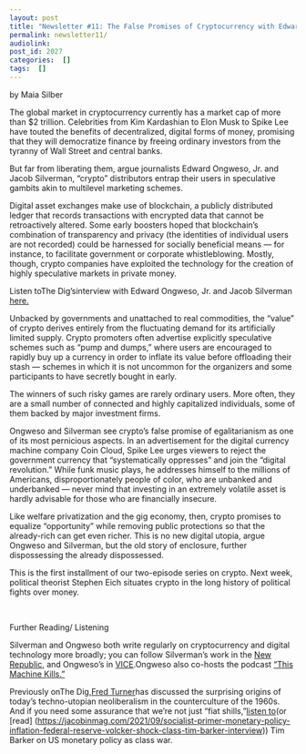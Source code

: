 ```yaml
---
layout: post
title: "Newsletter #11: The False Promises of Cryptocurrency with Edward Ongweso, Jr. and Jacob Silverman"
permalink: newsletter11/
audiolink: 
post_id: 2027
categories:  []
tags:  []
---
```




by Maia Silber

The global market in cryptocurrency currently has a market cap of more than $2 trillion. Celebrities from Kim Kardashian to Elon Musk to Spike Lee have touted the benefits of decentralized, digital forms of money, promising that they will democratize finance by freeing ordinary investors from the tyranny of Wall Street and central banks.

But far from liberating them, argue journalists Edward Ongweso, Jr. and Jacob Silverman, “crypto” distributors entrap their users in speculative gambits akin to multilevel marketing schemes.

Digital asset exchanges make use of blockchain, a publicly distributed ledger that records transactions with encrypted data that cannot be retroactively altered. Some early boosters hoped that blockchain’s combination of transparency and privacy (the identities of individual users are not recorded) could be harnessed for socially beneficial means — for instance, to facilitate government or corporate whistleblowing. Mostly, though, crypto companies have exploited the technology for the creation of highly speculative markets in private money.

Listen toThe Dig’sinterview with Edward Ongweso, Jr. and Jacob Silverman [here.](https://www.thedigradio.com/podcast/cryptocurrency-w-edward-ongweso-jr-jacob-silverman/)

Unbacked by governments and unattached to real commodities, the “value” of crypto derives entirely from the fluctuating demand for its artificially limited supply. Crypto promoters often advertise explicitly speculative schemes such as “pump and dumps,” where users are encouraged to rapidly buy up a currency in order to inflate its value before offloading their stash — schemes in which it is not uncommon for the organizers and some participants to have secretly bought in early.

The winners of such risky games are rarely ordinary users. More often, they are a small number of connected and highly capitalized individuals, some of them backed by major investment firms.

Ongweso and Silverman see crypto’s false promise of egalitarianism as one of its most pernicious aspects. In an advertisement for the digital currency machine company Coin Cloud, Spike Lee urges viewers to reject the government currency that “systematically oppresses” and join the “digital revolution.” While funk music plays, he addresses himself to the millions of Americans, disproportionately people of color, who are unbanked and underbanked — never mind that investing in an extremely volatile asset is hardly advisable for those who are financially insecure.

Like welfare privatization and the gig economy, then, crypto promises to equalize “opportunity” while removing public protections so that the already-rich can get even richer. This is no new digital utopia, argue Ongweso and Silverman, but the old story of enclosure, further dispossessing the already dispossessed.

This is the first installment of our two-episode series on crypto. Next week, political theorist Stephen Eich situates crypto in the long history of political fights over money.

 

Further Reading/ Listening

Silverman and Ongweso both write regularly on cryptocurrency and digital technology more broadly; you can follow Silverman’s work in the [New Republic,](https://newrepublic.com/authors/jacob-silverman) 
and Ongweso’s in [VICE](https://www.vice.com/en/contributor/edward-ongweso-jr).Ongweso also co-hosts the podcast [“This Machine Kills.”](https://soundcloud.com/thismachinekillspod)

Previously onThe Dig,[Fred Turner](https://www.thedigradio.com/podcast/counterculture-to-cyberculture-with-fred-turner/)has discussed the surprising origins of today’s techno-utopian neoliberalism in the counterculture of the 1960s. And if you need some assurance that we’re not just “fiat shills,”[listen to](https://www.thedigradio.com/podcast/inflation-politics-with-tim-barker/)(or [read] (https://jacobinmag.com/2021/09/socialist-primer-monetary-policy-inflation-federal-reserve-volcker-shock-class-tim-barker-interview)) Tim Barker on US monetary policy as class war.

 